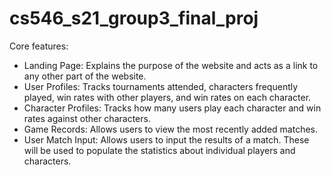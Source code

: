 # cs546_s21_group3_final_proj
Core features: 
* Landing Page: Explains the purpose of the website and acts as a link to any other part of the website.
* User Profiles: Tracks tournaments attended, characters frequently played, win rates with other players, and win rates on each character.
* Character Profiles: Tracks how many users play each character and win rates against other characters.
* Game Records: Allows users to view the most recently added matches.
* User Match Input: Allows users to input the results of a match. These will be used to populate the statistics about individual players and characters.